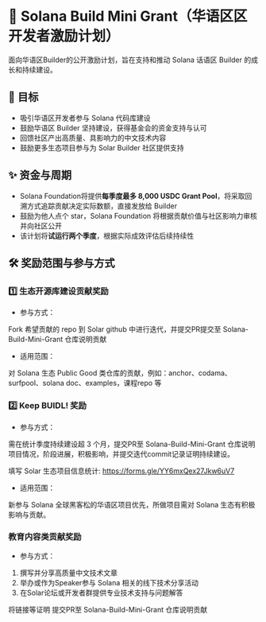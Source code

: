 # 🌱 Solana Build Mini Grant（华语区区开发者激励计划）

面向华语区Builder的公开激励计划，旨在支持和推动 Solana 话语区 Builder 的成长和持续建设。

## 🎯 目标

- 吸引华语区开发者参与 Solana 代码库建设
- 鼓励华语区 Builder 坚持建设，获得基金会的资金支持与认可
- 回馈社区产出高质量、具影响力的中文技术内容  
- 鼓励更多生态项目参与为 Solar Builder 社区提供支持

## ✨ 资金与周期

- Solana Foundation将提供**每季度最多 8,000 USDC Grant Pool**，将采取回溯方式追踪贡献决定实际数额，直接发放给 Builder
- 鼓励为他人点个 star，Solana Foundation 将根据贡献价值与社区影响力审核并向社区公开  
- 该计划将**试运行两个季度**，根据实际成效评估后续持续性

## 🛠 奖励范围与参与方式

### 1️⃣ 生态开源库建设贡献奖励

- 参与方式：

Fork 希望贡献的 repo 到 Solar github 中进行迭代，并提交PR提交至 Solana-Build-Mini-Grant 仓库说明贡献 

- 适用范围：

对 Solana 生态 Public Good 类仓库的贡献，例如：anchor、codama、surfpool、solana doc、examples，课程repo 等

### 2️⃣ Keep BUIDL! 奖励

- 参与方式：

需在统计季度持续建设超 3 个月，提交PR至 Solana-Build-Mini-Grant 仓库说明项目情况，阶段进展，积极影响，并提交迭代commit记录证明持续建设。

填写 Solar 生态项目信息统计: https://forms.gle/YY6mxQex27Jkw6uV7

- 适用范围：

新参与 Solana 全球黑客松的华语区项目优先，所做项目需对 Solana 生态有积极影响与贡献。


###  教育内容类贡献奖励

- 参与方式：

1. 撰写并分享高质量中文技术文章  
2. 举办或作为Speaker参与 Solana 相关的线下技术分享活动  
3. 在Solar论坛或开发者群提供专业技术支持与问题解答

将链接等证明 提交PR至 Solana-Build-Mini-Grant 仓库说明贡献 






